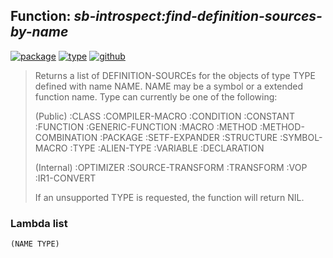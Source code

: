 ## Function: ***sb-introspect:find-definition-sources-by-name***
[![package](https://img.shields.io/badge/Package-SB--INTROSPECT-5f9ea0.svg?style=social&colorA=999999)](../) [![type](https://img.shields.io/badge/Type-Function-5f9ea0.svg?style=social&colorA=999999)](../#function) [![github](https://img.shields.io/badge/GitHub-View_the_source-5f9ea0.svg?style=social&colorA=999999&logo=github)](https://github.com/sbcl/sbcl/blob/master/contrib/sb-introspect/introspect.lisp/) 

> Returns a list of DEFINITION-SOURCEs for the objects of type TYPE
> defined with name NAME. NAME may be a symbol or a extended function
> name. Type can currently be one of the following:
> 
> (Public)
> :CLASS
> :COMPILER-MACRO
> :CONDITION
> :CONSTANT
> :FUNCTION
> :GENERIC-FUNCTION
> :MACRO
> :METHOD
> :METHOD-COMBINATION
> :PACKAGE
> :SETF-EXPANDER
> :STRUCTURE
> :SYMBOL-MACRO
> :TYPE
> :ALIEN-TYPE
> :VARIABLE
> :DECLARATION
> 
> (Internal)
> :OPTIMIZER
> :SOURCE-TRANSFORM
> :TRANSFORM
> :VOP
> :IR1-CONVERT
> 
> If an unsupported TYPE is requested, the function will return NIL.

### Lambda list
```
(NAME TYPE)
```
